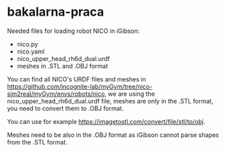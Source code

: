 # bakalarna-praca

Needed files for loading robot NICO in iGibson:
- nico.py
- nico.yaml
- nico_upper_head_rh6d_dual.urdf
- meshes in .STL and .OBJ format

You can find all NICO's URDF files and meshes in https://github.com/incognite-lab/myGym/tree/nico-sim2real/myGym/envs/robots/nico,
we are using the nico_upper_head_rh6d_dual.urdf file, meshes are only in the .STL format, you need to convert them to .OBJ format. 

You can use for example https://imagetostl.com/convert/file/stl/to/obj.

Meshes need to be also in the .OBJ format as iGibson cannot parse shapes from the .STL format.
